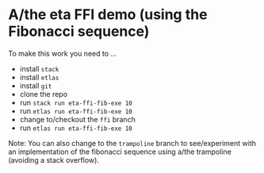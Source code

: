 # A/the eta FFI demo (using the Fibonacci sequence)

To make this work you need to ...

* install `stack`
* install `etlas`
* install `git`
* clone the repo
* run `stack run eta-ffi-fib-exe 10`
* run `etlas run eta-ffi-fib-exe 10`
* change to/checkout the `ffi` branch
* run `etlas run eta-ffi-fib-exe 10`

Note: You can also change to the `trampoline` branch to see/experiment with an implementation of the fibonacci sequence using a/the trampoline (avoiding a stack overflow).